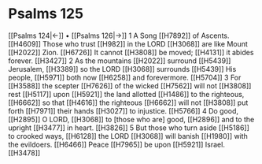 # Psalms 125
[[Psalms 124|←]] • [[Psalms 126|→]]
1 A Song [[H7892]] of Ascents. [[H4609]] Those who trust [[H982]] in the LORD [[H3068]] are like Mount [[H2022]] Zion. [[H6726]] It cannot [[H3808]] be moved; [[H4131]] it abides forever. [[H3427]] 
2 As the mountains [[H2022]] surround [[H5439]] Jerusalem, [[H3389]] so the LORD [[H3068]] surrounds [[H5439]] His people, [[H5971]] both now [[H6258]] and forevermore. [[H5704]] 
3 For [[H3588]] the scepter [[H7626]] of the wicked [[H7562]] will not [[H3808]] rest [[H5117]] upon [[H5921]] the land allotted [[H1486]] to the righteous, [[H6662]] so that [[H4616]] the righteous [[H6662]] will not [[H3808]] put forth [[H7971]] their hands [[H3027]] to injustice. [[H5766]] 
4 Do good, [[H2895]] O LORD, [[H3068]] to [those who are] good, [[H2896]] and to the upright [[H3477]] in heart. [[H3826]] 
5 But those who turn aside [[H5186]] to crooked ways, [[H6128]] the LORD [[H3068]] will banish [[H1980]] with the evildoers. [[H6466]] Peace [[H7965]] be upon [[H5921]] Israel. [[H3478]] 
